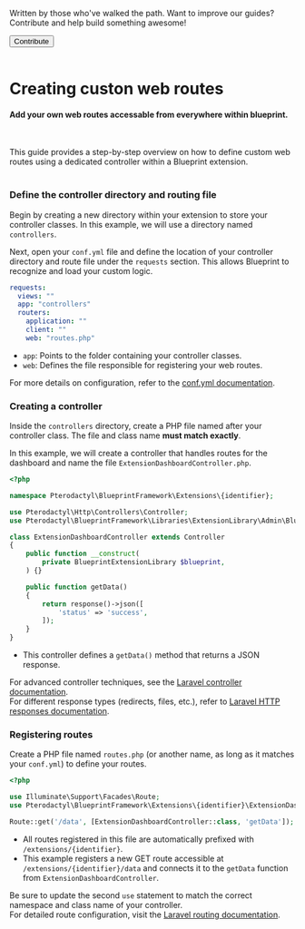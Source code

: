 <div class="position-relative p-4 text-body bg-body border rounded-4 d-flex align-items-center">
  <div class="me-3">
    <i class="bi bi-book h2"></i>
  </div>
  <p class="me-3 my-0">
    Written by those who've walked the path. Want to improve our guides? Contribute and help build something awesome!
  </p>
  <a href="https://github.com/BlueprintFramework/web/tree/main/docs/pages/developing-extensions">
    <button class="btn btn-primary px-4 rounded-pill placeholder-wave" type="button">
      Contribute
    </button>
  </a>
</div><br>

# Creating custon web routes
<h4 class="fw-light">Add your own web routes accessable from everywhere within blueprint.</h4><br/>

This guide provides a step-by-step overview on how to define custom web routes using a dedicated controller within a Blueprint extension.<br/><br/>

### **Define the controller directory and routing file**

Begin by creating a new directory within your extension to store your controller classes. In this example, we will use a directory named `controllers`.

Next, open your `conf.yml` file and define the location of your controller directory and route file under the `requests` section. This allows Blueprint to recognize and load your custom logic.

```yml
requests:
  views: ""
  app: "controllers"
  routers:
    application: ""
    client: ""
    web: "routes.php"
```

- `app`: Points to the folder containing your controller classes.
- `web`: Defines the file responsible for registering your web routes.

<div class="p-2 border-start border-4 mb-5">
    <i class="bi bi-journal-text text-primary me-1"></i>
    For more details on configuration, refer to the <a href="?page=documentation/confyml">conf.yml documentation</a>.
</div>

### **Creating a controller**

Inside the `controllers` directory, create a PHP file named after your controller class. The file and class name **must match exactly**.

In this example, we will create a controller that handles routes for the dashboard and name the file `ExtensionDashboardController.php`.

```php
<?php

namespace Pterodactyl\BlueprintFramework\Extensions\{identifier};

use Pterodactyl\Http\Controllers\Controller;
use Pterodactyl\BlueprintFramework\Libraries\ExtensionLibrary\Admin\BlueprintAdminLibrary as BlueprintExtensionLibrary;

class ExtensionDashboardController extends Controller
{
    public function __construct(
        private BlueprintExtensionLibrary $blueprint,
    ) {}

    public function getData()
    {
        return response()->json([
            'status' => 'success',
        ]);
    }
}
```
- This controller defines a `getData()` method that returns a JSON response.

<div class="p-2 border-start border-4 mb-5">
    <i class="bi bi-globe text-primary me-1"></i>
    For advanced controller techniques, see the <a href="https://laravel.com/docs/10.x/controllers">Laravel controller documentation</a>.
    <br/>
    <i class="bi bi-globe text-primary me-1"></i>
    For different response types (redirects, files, etc.), refer to <a href="https://laravel.com/docs/10.x/responses">Laravel HTTP responses documentation</a>.
</div>

### **Registering routes**

Create a PHP file named `routes.php` (or another name, as long as it matches your `conf.yml`) to define your routes.

```php
<?php

use Illuminate\Support\Facades\Route;
use Pterodactyl\BlueprintFramework\Extensions\{identifier}\ExtensionDashboardController;

Route::get('/data', [ExtensionDashboardController::class, 'getData']);
```

- All routes registered in this file are automatically prefixed with `/extensions/{identifier}`.
- This example registers a new GET route accessible at `/extensions/{identifier}/data` and connects it to the `getData` function from `ExtensionDashboardController`.

<div class="p-2 border-start border-4 mb-5">
    <i class="bi bi-exclamation-diamond text-warning me-1"></i>
    Be sure to update the second <code>use</code> statement to match the correct namespace and class name of your controller.
    <br/>
    <i class="bi bi-globe text-primary me-1"></i>
    For detailed route configuration, visit the <a href="https://laravel.com/docs/10.x/routing">Laravel routing documentation</a>.
</div>